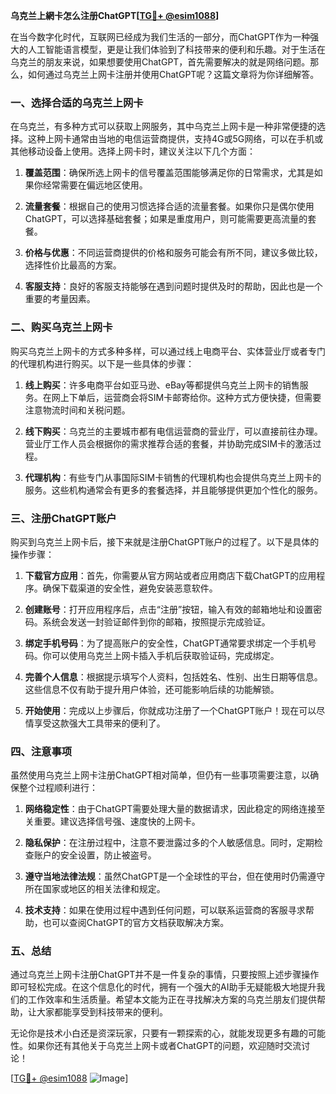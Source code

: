 **乌克兰上網卡怎么注册ChatGPT[[TG💪+ @esim1088](https://t.me/s/esim1088)]**

在当今数字化时代，互联网已经成为我们生活的一部分，而ChatGPT作为一种强大的人工智能语言模型，更是让我们体验到了科技带来的便利和乐趣。对于生活在乌克兰的朋友来说，如果想要使用ChatGPT，首先需要解决的就是网络问题。那么，如何通过乌克兰上网卡注册并使用ChatGPT呢？这篇文章将为你详细解答。

### 一、选择合适的乌克兰上网卡

在乌克兰，有多种方式可以获取上网服务，其中乌克兰上网卡是一种非常便捷的选择。这种上网卡通常由当地的电信运营商提供，支持4G或5G网络，可以在手机或其他移动设备上使用。选择上网卡时，建议关注以下几个方面：

1. **覆盖范围**：确保所选上网卡的信号覆盖范围能够满足你的日常需求，尤其是如果你经常需要在偏远地区使用。
   
2. **流量套餐**：根据自己的使用习惯选择合适的流量套餐。如果你只是偶尔使用ChatGPT，可以选择基础套餐；如果是重度用户，则可能需要更高流量的套餐。

3. **价格与优惠**：不同运营商提供的价格和服务可能会有所不同，建议多做比较，选择性价比最高的方案。

4. **客服支持**：良好的客服支持能够在遇到问题时提供及时的帮助，因此也是一个重要的考量因素。

### 二、购买乌克兰上网卡

购买乌克兰上网卡的方式多种多样，可以通过线上电商平台、实体营业厅或者专门的代理机构进行购买。以下是一些具体的步骤：

1. **线上购买**：许多电商平台如亚马逊、eBay等都提供乌克兰上网卡的销售服务。在网上下单后，运营商会将SIM卡邮寄给你。这种方式方便快捷，但需要注意物流时间和关税问题。

2. **线下购买**：乌克兰的主要城市都有电信运营商的营业厅，可以直接前往办理。营业厅工作人员会根据你的需求推荐合适的套餐，并协助完成SIM卡的激活过程。

3. **代理机构**：有些专门从事国际SIM卡销售的代理机构也会提供乌克兰上网卡的服务。这些机构通常会有更多的套餐选择，并且能够提供更加个性化的服务。

### 三、注册ChatGPT账户

购买到乌克兰上网卡后，接下来就是注册ChatGPT账户的过程了。以下是具体的操作步骤：

1. **下载官方应用**：首先，你需要从官方网站或者应用商店下载ChatGPT的应用程序。确保下载渠道的安全性，避免安装恶意软件。

2. **创建账号**：打开应用程序后，点击“注册”按钮，输入有效的邮箱地址和设置密码。系统会发送一封验证邮件到你的邮箱，按照提示完成验证。

3. **绑定手机号码**：为了提高账户的安全性，ChatGPT通常要求绑定一个手机号码。你可以使用乌克兰上网卡插入手机后获取验证码，完成绑定。

4. **完善个人信息**：根据提示填写个人资料，包括姓名、性别、出生日期等信息。这些信息不仅有助于提升用户体验，还可能影响后续的功能解锁。

5. **开始使用**：完成以上步骤后，你就成功注册了一个ChatGPT账户！现在可以尽情享受这款强大工具带来的便利了。

### 四、注意事项

虽然使用乌克兰上网卡注册ChatGPT相对简单，但仍有一些事项需要注意，以确保整个过程顺利进行：

1. **网络稳定性**：由于ChatGPT需要处理大量的数据请求，因此稳定的网络连接至关重要。建议选择信号强、速度快的上网卡。

2. **隐私保护**：在注册过程中，注意不要泄露过多的个人敏感信息。同时，定期检查账户的安全设置，防止被盗号。

3. **遵守当地法律法规**：虽然ChatGPT是一个全球性的平台，但在使用时仍需遵守所在国家或地区的相关法律和规定。

4. **技术支持**：如果在使用过程中遇到任何问题，可以联系运营商的客服寻求帮助，也可以查阅ChatGPT的官方文档获取解决方案。

### 五、总结

通过乌克兰上网卡注册ChatGPT并不是一件复杂的事情，只要按照上述步骤操作即可轻松完成。在这个信息化的时代，拥有一个强大的AI助手无疑能极大地提升我们的工作效率和生活质量。希望本文能为正在寻找解决方案的乌克兰朋友们提供帮助，让大家都能享受到科技带来的便利。

无论你是技术小白还是资深玩家，只要有一颗探索的心，就能发现更多有趣的可能性。如果你还有其他关于乌克兰上网卡或者ChatGPT的问题，欢迎随时交流讨论！

[[TG💪+ @esim1088](https://t.me/s/esim1088) ![Image](https://i.postimg.cc/4NQfJmqS/Snipaste-2025-05-13-00-14-12.png)]